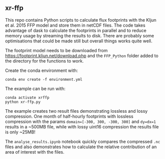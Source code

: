 ## xr-ffp

This repo contains Python scripts to calculate flux footprints with the Kljun
et al. 2015 FFP model and store them in netCDF files. The code takes advantage
of dask to calculate the footprints in parallel and to reduce memory usage by
streaming the results to disk. There are probably some optimisations that could
be made still but overall things works quite well.

The footprint model needs to be downloaded from
https://footprint.kljun.net/download.php and the `FFP_Python` folder added to
the directory for the functions to work.

Create the conda environment with: 
```
conda env create -f environment.yml
```

The example can be run with:

```
conda activate xrffp
python xr-ffp.py
```

The example creates two result files demonstrating lossless and lossy
compression. One month of half-hourly footprints with lossless compression with
the params `domain=[-300, 300, -300, 300]` and `dy=dx=1` results in a ~500MB
file, while with lossy uint16 compression the results file is only ~25MB!

The `analyse_results.ipynb` notebook quickly compares the compressed `.nc` files
and also demonstrates how to calculate the relative contribution of an area of
interest with the files.